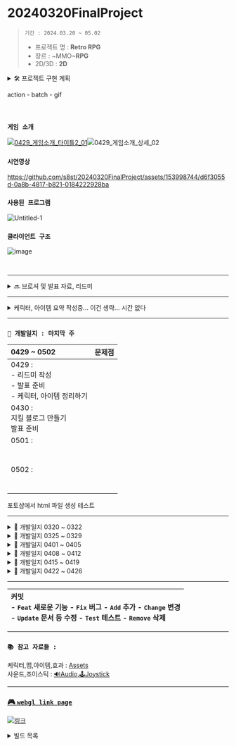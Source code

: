 <!-- 주석 -->
<!-- 주석 
```
[![Hits](https://hits.seeyoufarm.com/api/count/incr/badge.svg?url=https%3A%2F%2Fgithub.com%2Fs8st%2Fhit-counter&count_bg=%2379C83D&title_bg=%23555555&icon=&icon_color=%23E7E7E7&title=hits&edge_flat=false)](https://hits.seeyoufarm.com)
```


-->


# 20240320FinalProject

<!-- 
[![Hits](https://hits.seeyoufarm.com/api/count/incr/badge.svg?url=https%3A%2F%2Fgithub.com%2Fs8st%2Fhit-counter&count_bg=%2300f&title_bg=%23000000&icon=unity.svg&icon_color=%23ff0000&title=이것은왔다갔다_저장만해도숫자가계속올라가는구만_띄어쓰기는_안되는가???&edge_flat=false)](https://hits.seeyoufarm.com)
-->

> `기간 : 2024.03.20 ~ 05.02`
>- 프로젝트 명 : **Retro RPG**
>- 장르 :  ~MMO~**RPG**
>- 2D/3D : **2D**




<details >
    <summary >🛠 프로젝트 구현 계획  </summary> 

### 필수 구현사항을 먼저 구현하고 시간이 남으면 선택 사항까지 구현 

`게임 개발 입문 강의의 TopDown방식으로 제작하고 아래 요소를 추가 `    


- 필수 구현:
    - [x] 개발 입문 강의를 기초로 TopDown rpg만들기(기초적인 게임 뼈대)
    - [x] 개발 입문 강의의 케릭터에 새로운 무기와 아이템으로 변경
    - [x] 개발 입문 강의의 UI와 맵 등을 변형해서 사용해 보자
    - [x] 개발 입문 강의에서 다룬 다양한 아이템 적용하기  
    - [ ] ❌ 숙련과정에 나온 인벤토리 적용하기(아이템과 상호작용) :  
---> `2주 정도 시도했지만 기본 지식의 부족으로 포기하고 다른 부분을 먼저 구현하기로 결정 `

<br>

- 추가 선택 구현
    - ✅ webgl로 빌드(pc나 안드로이드보다 오류가 많아서 추가 구현사항으로)
    - ❌ 멀티플레이를 위한 포톤추가(포톤 20명까지 무료)
    - ❌ 모바일에서도 호환되게 터치와 조이스틱 키 추가


</details>    

action - batch - gif

<br>  

###  `게임 소개`  
[![0429_게임소개_타이틀2_01](https://github.com/s8st/20240320FinalProject/assets/153998744/46488eca-faec-4fc5-b2b1-226e86a689ea)](https://s8st.github.io/20240320FinalProject/8/index.html)![0429_게임소개_상세_02](https://github.com/s8st/20240320FinalProject/assets/153998744/d138f95f-392a-4868-a078-8ef784c9e9f2)



###  `시연영상`  
https://github.com/s8st/20240320FinalProject/assets/153998744/d6f3055d-0a8b-4817-b821-0184222928ba  

###  `사용된 프로그램`  
![Untitled-1](https://github.com/s8st/20240320FinalProject/assets/153998744/17bcc869-5ea7-4b5c-aedf-970fbbf7dff5)

###  `클라이언트 구조`  
![image](https://github.com/s8st/20240320FinalProject/assets/153998744/9ebe88a7-7223-448e-8fdb-d61f03407d85)

<br>  

---  
<details >
    <summary > 🔜 브로셔 및 발표 자료, 리드미  </summary> 

### 깃허브 리드미 작성 및 발표 준비 

- https://prezi.com/view/sJTlcEAI2RQYsaUcD4sl/

1. 목차 준비
    - 브로셔 목차로 
2. 배경 준비
3. 게임 속 케릭터 gif 만들기
4. 시연 동영상 편집

#### 리드미 작성
- 조작법
- 케릭터
- 물약 아이템 설명
- 맵, 지뢰
- 



- 구글 슬라이드
- https://revealjs.com/
- https://github.com/impress/impress.js?tab=readme-ov-file
    - http://s8st.github.io/impress.js/#/its
    - https://s8st.github.io/impress.js/

[ppt 테스트](https://s8st.github.io/20240320FinalProject/ppt/index.html)

https://revealjs.com/


</details >

---  

<details >
     <summary >  케릭터, 아이템 요약 작성중... 이건 생략... 시간 없다   </summary> 

|||
|:------:|:------:|
|[물약아이템](storageFiles/아이템/Item.md)||
|케릭터||
|맵||
|장비||
|발사체||
|배경음악|[BGM_03.webm](https://github.com/s8st/20240320FinalProject/assets/153998744/abcd1068-a734-485c-bbb0-cda85fa117e7)|


[BGM_03.webm](https://github.com/s8st/20240320FinalProject/assets/153998744/abcd1068-a734-485c-bbb0-cda85fa117e7)
</details>  

---  



### `📝 개발일지 : 마지막 주  `

| 0429 ~ 0502   |  문제점    |
|:------------------|------------------:|
|0429 : <br>- 리드미 작성<br>- 발표 준비<br>- 케릭터, 아이템 정리하기<br>||
|0430 :<br>지킬 블로그 만들기<br>발표 준비<br>||
|0501 : <br><br><br>||
|0502 : <br><br><br>||


포토샵에서 html 파일 생성 테스트  








--- 

<details >
    <summary > 📝 개발일지 0320 ~ 0322   </summary> 

```mermaid
gantt
    title ⚙ 주간 계획 0320 ~0322 ⚙
    dateFormat  YYYY-MM-DD
    section 21일 목
    움직임 구현         :a1, 2024-03-21, 1d
   맵 구현     : 2024-03-21, 1d
     충돌      :2024-03-21  , 2d
    section 22일 금
    
    공격      : 2024-03-22,1d
    아이템 구상하기      : 2024-03-22,1d
            

```

|0320 ~ 0322|문제점|
|--|--|
|[0320:프로젝트 시작](storageFiles/schedule/0320.md)|[0320:문제](storageFiles/trouble/0320Trb.md)|
|[0321:이동,맵 구현하기](storageFiles/schedule/0321.md)|[0321:이동문제](storageFiles/trouble/0321T.md)|
|[0322:아이템 정리하기](storageFiles/schedule/0322.md)||
</details> 


<details >
    <summary >📝 개발일지 0325 ~ 0329  </summary> 


```mermaid
gantt
    title 🎡 주간 계획 0325 ~ 0329 
    dateFormat  MM-DD

    section  
    ⏳ 개발입문강의 모두 적용하기 :a1, 03-25, 5d
    
    section 25일 ~26일
    오브젝트 풀 구현, 애니메이션 컨트롤          : 03-25, 2d
    
    section 25일 ~ 27일 
    적, 넉백 구현          : 03-25, 2d
    

    
    데미지 피격, 파티클 구현             :03-26  , 3d
    
    section 27일 ~29일     
    사운드 컨트롤, UI, 로직구현     : 03-27,3d
        
    스텟 계산하기, 아이템      : 03-28,2d
    로직 강화하기      : 03-28,2d
            

```


| 0325 ~ 0329    |  문제점    |
|:------------------:|:------------------:|
|[0325 : 오브젝트 풀](storageFiles/schedule/0325.md)           |           |
|[0326 : 애니메이션,적,피격](storageFiles/schedule/0326.md)          | [0326 : 애니메이션 문제](storageFiles/trouble/0326T.md)           |
|[0327 : 사운드,UI,로직,스탯,아이템 ](storageFiles/schedule/0327.md)           |[0327 : 파티클종류,몬스터이동](storageFiles/trouble/0327T.md)           |
|   [0328:게임 개발 숙련 강의 복습하기 ](storageFiles/schedule/0328.md)       |      [0328 : 깃 충돌](storageFiles/trouble/0328T.md)      |
|        0329   |        [0329 :기존 작업과 새 작업 차이](storageFiles/trouble/0329T.md)    |

</details>  

<details >
    <summary > 📝 개발일지 0401 ~ 0405   </summary> 

```mermaid
gantt
    title 🎡 주간 계획 0401 ~ 0405 
    dateFormat  MM-DD

    section  
    ⏳ 인벤토리, 아이템 등 기본 요소 완성하기 :a1, 04-01, 5d
    
    section 1일 ~ 3일
    장착 아이템, 소비 아이템             : 04-01, 3d
    인벤토리 구현                       : 04-01, 3d


    section 2일 ~ 4일 
    인벤토리 수정                       : 04-02, 2d
    4가지 케릭터 구현                   : 04-02, 2d
    
  
    
    section 3일 ~ 5일     
    몬스터 발생구역 만들기                           : 04-03,2d
    맵 추가                             : 04-04,2d
        

```
### `📝 개발일지  `

| 0401 ~ 0405    |  문제점    |
|:------------------|------------------:|
|0401|[0401:아이템문제](storageFiles/trouble/0401T.md)|
|[0402: 케릭터 선택창](storageFiles/schedule/0402.md)|[0402:시네머신confiner](storageFiles/trouble/0402T.md)|
|[0403: InputSystem](storageFiles/schedule/0403.md)|[0403:스크립트-프리팹오류](storageFiles/trouble/0403T.md)|
|[0404: 몬스터 발생구역 수정하기](storageFiles/schedule/0404.md)|[0404:while문 오류](storageFiles/trouble/0404T.md)|
|[0405:케릭터 선택  ](storageFiles/schedule/0405.md)|[0405: 케릭터선택,인벤토리,아이템,상호작용](storageFiles/trouble/0405T.md)|

</details >  


<details >
    <summary > 📝 개발일지 0408 ~ 0412  </summary> 


```mermaid
gantt
    title 🎡 주간 계획 0408 ~ 0412 
    dateFormat  MM-DD

    section  
    ⏳ 인벤토리, 케릭터, 발사체, 맵 :a1, 04-08, 5d
    
    section 8일 
    인벤토리               : crit,04-08, 1d
    포토샵 작업 (케릭터, 맵, 발사체)                  : 04-08, 4d


    section 10일  
    스텟 수정, 애니메이션                       : 04-09, 4d
    

```


### `📝 개발일지  `

|0408 ~ 0412    |      |
|:------------------:|:------------------:|
|[0408:인벤토리](storageFiles/schedule/0408.md)||
|[0409:인벤토리구현](storageFiles/schedule/0409.md)||
|0410 : 선거 휴일| 선거 휴일|
|[0411 : 프로젝트 계획 수정](storageFiles/schedule/0411.md)||
|[0412 : 포톤 공부](storageFiles/schedule/0412.md)||




</details>  


<details >
    <summary > 📝 개발일지 0415 ~ 0419  </summary> 





### `📝 개발일지  `

| 0415 ~ 0419   | | 문제점    |
|:------------------|------------------:|------------------:|
|[0415 : `스프라이트 공부` <br> - ✅포톤:6~7강 따라하기](storageFiles/schedule/0415.md) ||[0415](storageFiles/trouble/0415T.md)|
|[0416 : `포토샵작업`<br>- ✅스노우맨 케릭터 추가<br>- ✅ 물풍선 만들기 ](storageFiles/schedule/0416.md)  ||[0416](storageFiles/trouble/0416T.md)|
|[0417 : `기존 에셋 자료 게임에 반영하기`<br>-🔺몬스터 추가하기 <br>-✅ 맵 추가하기<br>- ❌조이스틱 추가<br>- ✅발사체 애니메이션](storageFiles/schedule/0417.md)||[0417](storageFiles/trouble/0417T.md)|
|[0418 : <br>- ✅케릭터 조준 오류 수정하기 <br>- 🔺몬스터 추가하기  <br>- ❌조이스틱 달아보기 <br>-✅ 맵에 만든 지뢰에 데미지 추가하기](storageFiles/schedule/0418.md)  ||[0418](storageFiles/trouble/0418T.md)||
|[0419 :<br>- ❌발사체 별로 fx 변경하기<br>- ✅ 몬스터 애니메이션 오류 수정하기<br>- ❌ 조이스틱 연결해보기<br>- 🔺 맵 전환 --> wave증가할때 지뢰 증가로 변경<br><br>](storageFiles/schedule/0419.md) ||[0419 : 애니메이션 오류<br>](storageFiles/trouble/0419T.md)||
|**유저테스트 생략** |||

- https://www.youtube.com/watch?v=GGqwMGZiwCg

</details>  


<details >
    <summary > 📝 개발일지 0422 ~ 0426  </summary> 
    
| 0422 ~ 0426   |  문제점    |
|:------------------|------------------:|
|[0422 :<br>- 🔺조이스틱 추가 <br>- ✅wave 5까지 추가할 지뢰 만들기 <br>- ✅wave5되면 게임오버 띄우기  <br>- ✅(4-3강)캠포지션 변경<br>- ❌케릭터UI왼쪽 화면 4강](storageFiles/schedule/0422.md) |[0422 :- 캠 추적<br>-맵 위치<br>-안드로이드빌드<br>- 조이스틱 ](storageFiles/trouble/0422T.md) |
|[0423 :  <br>- 케릭터 선택 창 꾸미기<br>- wave 7로 수정<br>지뢰 7단계까지 추가](storageFiles/schedule/0423.md)|[0423 : <br>webgl로 빌드하면 한글은 오류<br>조이스틱 문제<br>](storageFiles/trouble/0423T.md)|
|[**`0424 : 개발 마감`**<br>- 케릭터 선택 창 배경 이미지 변경하기<br>- 브로셔 작성<br>- 최종 빌드하기<br>- prezi](storageFiles/schedule/0424.md)  |[0424 : <br>- canvas에 애니메이션 적용 문제<br><br>](storageFiles/trouble/0424T.md)|
|[0425 :- 브로셔 작성<br><br>](storageFiles/schedule/0425.md)  |[0425 : <br>- 깃허브 영상크기 100mb<br><br>](storageFiles/trouble/0425T.md)|
|[0426 : <br>- 발표 준비 : 프레지??<br>- zep 자료 제출](storageFiles/schedule/0426.md)|[0426 : webgl에서 오류](storageFiles/trouble/0426T.md)|

</details >


---  

<!--
```
Feat 새로운 기능
Fix 버그
Add 추가
Change 교체, 변경
Update 문서 등 수정
Test 테스트
Remove 삭제
```
-->

|**커밋** <br>- `Feat` 새로운 기능   - `Fix` 버그   - `Add` 추가   - `Change` 변경 <br>- `Update` 문서 등 수정   - `Test` 테스트   - `Remove` 삭제| 
|:--|




---

### `📚 참고 자료들 : `
케릭터,맵,아이템,효과   :  [Assets](storageFiles/References/ref_character_map_fx.md)  
사운드,조이스틱 :  [🔊Audio,🕹Joystick](storageFiles/References/ref_sound.md) 





---  


### [🎮 `webgl link page`](https://s8st.github.io/20240320FinalProject/)  
[![링크](https://github.com/s8st/20240320FinalProject/assets/153998744/00db9248-3142-4cbf-9de4-76e593ef938a)](https://s8st.github.io/20240320FinalProject/)  


<details >
    <summary > 빌드 목록  </summary> 
    
||링크|QR|
|--|:--:|:--:|
|0329 입문 강의 완료 <br> - 인벤토리 제작 전<br> - 장착형 아이템 만드는 중 |[0329 : 1차 빌드 - 개발입문강의](https://s8st.github.io/20240320FinalProject/1/index.html)  |  |
|0406 : 케릭터 선택 구현|[0406 : 2차 빌드 -케릭터 선택까지구현](https://s8st.github.io/20240320FinalProject/2/index.html)||
|0415 : <br>- 방 접속까지 해결 <br>- 화면에 동기화가 안된다|[0415 : 포톤 연결 오류](https://s8st.github.io/20240320FinalProject/3/index.html)  ||
|0419 : 맵 지뢰, 몬스터 추가|[0419 : 맵,몬스터추가](https://s8st.github.io/20240320FinalProject/4/index.html)||
|0422 : 조이스틱테스트|[0422 : 조이스틱테스트](https://s8st.github.io/20240320FinalProject/5/index.html)||
|0422 : 조이스틱테스트2|[0422 : 조이스틱테스트2](https://s8st.github.io/20240320FinalProject/6/index.html)||
|0423 : |[0423 : ](https://s8st.github.io/20240320FinalProject/7/index.html)||
|0424 : <br>- 플래시화면 추가<br>- 케릭터 선택 화면 꾸미기 |[0424 : 8 차 빌드 ](https://s8st.github.io/20240320FinalProject/8/index.html)||
|0430 : 최종 webgl 빌드|||

</details>  


<!--
![spike3_Upscale](https://github.com/s8st/20240320FinalProject/assets/153998744/fc8eb2c4-43f4-4dfc-a9b6-b647e03949e0)![spike3_Upscale](https://github.com/s8st/20240320FinalProject/assets/153998744/fc8eb2c4-43f4-4dfc-a9b6-b647e03949e0)![spike3_Upscale](https://github.com/s8st/20240320FinalProject/assets/153998744/fc8eb2c4-43f4-4dfc-a9b6-b647e03949e0)![spike3_Upscale](https://github.com/s8st/20240320FinalProject/assets/153998744/fc8eb2c4-43f4-4dfc-a9b6-b647e03949e0)![spike3_Upscale](https://github.com/s8st/20240320FinalProject/assets/153998744/fc8eb2c4-43f4-4dfc-a9b6-b647e03949e0)![spike3_Upscale](https://github.com/s8st/20240320FinalProject/assets/153998744/fc8eb2c4-43f4-4dfc-a9b6-b647e03949e0)![spike3_Upscale](https://github.com/s8st/20240320FinalProject/assets/153998744/fc8eb2c4-43f4-4dfc-a9b6-b647e03949e0)![spike3_Upscale](https://github.com/s8st/20240320FinalProject/assets/153998744/fc8eb2c4-43f4-4dfc-a9b6-b647e03949e0)![spike3_Upscale](https://github.com/s8st/20240320FinalProject/assets/153998744/fc8eb2c4-43f4-4dfc-a9b6-b647e03949e0)![spike3_Upscale](https://github.com/s8st/20240320FinalProject/assets/153998744/fc8eb2c4-43f4-4dfc-a9b6-b647e03949e0)![spike3_Upscale](https://github.com/s8st/20240320FinalProject/assets/153998744/fc8eb2c4-43f4-4dfc-a9b6-b647e03949e0)![spike3_Upscale](https://github.com/s8st/20240320FinalProject/assets/153998744/fc8eb2c4-43f4-4dfc-a9b6-b647e03949e0)![spike3_Upscale](https://github.com/s8st/20240320FinalProject/assets/153998744/fc8eb2c4-43f4-4dfc-a9b6-b647e03949e0)![spike3_Upscale](https://github.com/s8st/20240320FinalProject/assets/153998744/fc8eb2c4-43f4-4dfc-a9b6-b647e03949e0)![spike3_Upscale](https://github.com/s8st/20240320FinalProject/assets/153998744/fc8eb2c4-43f4-4dfc-a9b6-b647e03949e0)![spike3_Upscale](https://github.com/s8st/20240320FinalProject/assets/153998744/fc8eb2c4-43f4-4dfc-a9b6-b647e03949e0)

-->


<!--

<details >
    <summary >`📝 개발일지  `  </summary> 


`📝 개발일지  `

|    |  문제점    |
|:------------------:|:------------------:|
|`[날짜 : ](storageFiles/schedule/날짜.md)`||
|||
|||
|||
|||


</details>  





<details >
    <summary > ⚓ 참고 영상  </summary>  

 

<br>

|    |     |   |
|:------------------:|:------------------:|:------------------:|
|[케릭터 선택 방법](https://www.youtube.com/watch?v=pRw_YzkZThc&list=WL&index=1)|[inputsystem 사용법](https://www.youtube.com/watch?v=dsLBzrbo-Vs)|[게코딩 GeCoding](https://www.youtube.com/playlist?list=PLB8IH8T8K71ywWrrY-oKIVd1NBGUmpwh0)|
||||
|[포톤 : 고라니tv](https://www.youtube.com/playlist?list=PL3KKSXoBRRW3YE4UMnRH762vOhSHLdnpK)|[포톤 : 유니티쳐](https://www.youtube.com/playlist?list=PLR7ZBZc9XtFKaHIkPX3p7BETP8XGJLVVs)|[레트로 retr0 :<br>유니티 UNet 멀티플레이어 게임 개발하기](https://www.youtube.com/playlist?list=PLctzObGsrjfxQ6A8KX1heuQaNkL5xMA2D)|
|[레트로 retr0 :<br>유니티 멀티플레이어 네트워크 게임 한방에 만들기](https://www.youtube.com/playlist?list=PLctzObGsrjfwF7kkoraWb235U8Z602gx1)|||
||||
|[깃허브블로그 1부](https://www.youtube.com/playlist?list=PLIMb_GuNnFwfQBZQwD-vCZENL5YLDZekr)|[깃허브블로그 2부](https://www.youtube.com/playlist?list=PLIMb_GuNnFwfMm3alTSOmDK4AnpdG7USY)|[깃허브블로그](https://www.youtube.com/playlist?list=PL7nkwz9MkASx1wxXK51n7KtwQyXgoNL70)|
||||
|[**유니티 맵,fx 등 : 코더캣**](https://www.youtube.com/@seranine/playlists)|[곽영호 : 유니티 스프라이트 이해하기](https://www.youtube.com/watch?v=u_5tUu9f9OQ)||
|[[엔큐브] 유니티 2D 게임개발 기초 강좌](https://www.youtube.com/playlist?list=PLgX2DtsPa7hPGQznz3M6mIOokXVtrXKkC)|||
|[`고박사 유니티 기초강의`: **16강**](https://www.youtube.com/playlist?list=PLC2Tit6NyVieQ6vVq9HX9zEJKjPZ8QNcn)|[HJ : Unity UI Lab](https://www.youtube.com/playlist?list=PLgCVPIIZ3xL-IE68dVDHR_DIqzk2hFbTK)||


</details>  

-->



<!--




```
5강. 코인 먹기 게임 만들기- 승리 판정과 재시작 :
모바일을 위한 조이스틱 추가방법 + 윈도우에서는 안보이게

함수 내에 이렇게 전처리기를 쓰시면 되요.
#if UNITY_STANDALONE
// 조이스틱 숨기기
fixedJoystick.gameObject.SetActive(false);
#elif UNITY_ANDROID || UNITY_IOS
// 조이스틱 표시
fixedJoystick.gameObject.SetActive(true);
#endif...

```


### `프로젝트에 pun2를 적용하기 위해 먼저 필요한 개념들 정리`

- Resources에 동기화 해야하는 객체들을 프리팹으로 만들기
- `발사체는 rpc로?  고라니tv 다시 확인`
```
 if(photonView.IsMine) 조건을 걸어서 플레이어가 내것인지 검사해서 내것이라면 이동 등을 할 수 있게
 if(!photonView.AmOwner) 방장만 할 수 있는 행위(예로 핑퐁에서 공 스폰하게)
 
sever접속  (lobby ) room 생성
```


https://learn.microsoft.com/ko-kr/dotnet/csharp/    

https://docs.unity3d.com/kr/2022.3/Manual/UnityManual.html  

 -->

